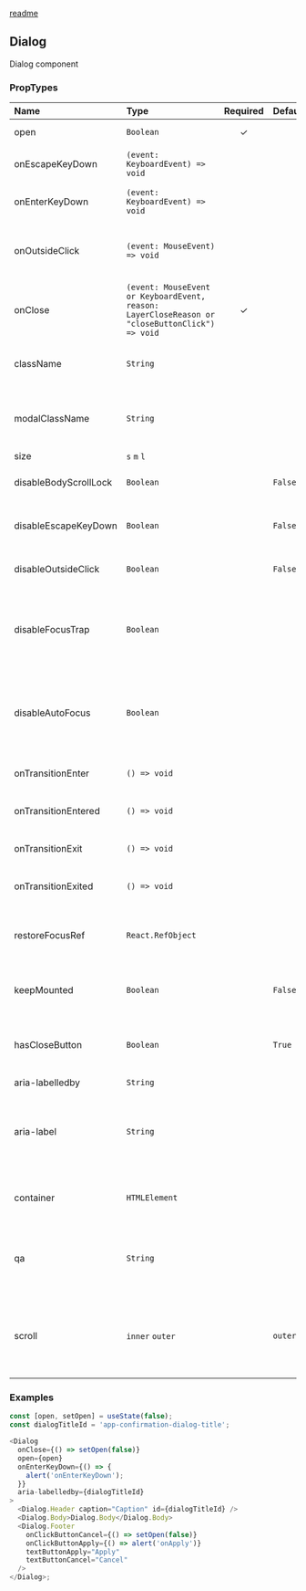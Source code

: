 [readme](#readme)

## Dialog

Dialog component

### PropTypes

| Name                  | Type                                                                                           | Required | Default | Description                                                                         |
| :-------------------- | :--------------------------------------------------------------------------------------------- | :------: | :------ | :---------------------------------------------------------------------------------- |
| open                  | `Boolean`                                                                                      |    ✓     |         | Current dialog state                                                                |
| onEscapeKeyDown       | `(event: KeyboardEvent) => void`                                                               |          |         | Escape key down event handler                                                       |
| onEnterKeyDown        | `(event: KeyboardEvent) => void`                                                               |          |         | Enter key down event handler                                                        |
| onOutsideClick        | `(event: MouseEvent) => void`                                                                  |          |         | Event handler on outside dialog mouse click                                         |
| onClose               | `(event: MouseEvent or KeyboardEvent, reason: LayerCloseReason or "closeButtonClick") => void` |    ✓     |         | On dialog close handler                                                             |
| className             | `String`                                                                                       |          |         | ClassName of dialog content wrapper                                                 |
| modalClassName        | `String`                                                                                       |          |         | ClassName of modal box, in which dialog is disposed                                 |
| size                  | `s` `m` `l`                                                                                    |          |         | Dialog size                                                                         |
| disableBodyScrollLock | `Boolean`                                                                                      |          | `False` | Should body scroll be locked                                                        |
| disableEscapeKeyDown  | `Boolean`                                                                                      |          | `False` | Should escape key down be disabled                                                  |
| disableOutsideClick   | `Boolean`                                                                                      |          | `False` | Should outside click be disabled                                                    |
| disableFocusTrap      | `Boolean`                                                                                      |          |         | If true, the modal will not prevent focus from leaving the modal while open         |
| disableAutoFocus      | `Boolean`                                                                                      |          |         | If true, the modal will not automatically shift focus to itself when it opens       |
| onTransitionEnter     | `() => void`                                                                                   |          |         | On start open dialog animation                                                      |
| onTransitionEntered   | `() => void`                                                                                   |          |         | On finish open dialog animation                                                     |
| onTransitionExit      | `() => void`                                                                                   |          |         | On start close dialog animation                                                     |
| onTransitionExited    | `() => void`                                                                                   |          |         | On finish close dialog animation                                                    |
| restoreFocusRef       | `React.RefObject`                                                                              |          |         | Element to receive focus when the dialog closes                                     |
| keepMounted           | `Boolean`                                                                                      |          | `False` | Should dialog be kept mounted                                                       |
| hasCloseButton        | `Boolean`                                                                                      |          | `True`  | Cross icon in top right corner of dialog presence                                   |
| aria-labelledby       | `String`                                                                                       |          |         | Id of <Dialog/> caption. Use `id` props of `<Dialog.Header/>` to set id for caption |
| aria-label            | `String`                                                                                       |          |         | Dialog label for a11y. Prefer `aria-labelledby` if caption is visible to user       |
| container             | `HTMLElement`                                                                                  |          |         | Container element for the dialog box                                                |
| qa                    | `String`                                                                                       |          |         | Data-qa attribute value of modal box, in which dialog is disposed                   |
| scroll                | `inner` `outer`                                                                                |          | `outer` | Define scroll position when the dialog becomes too long to fit the screen           |

### Examples

```js
const [open, setOpen] = useState(false);
const dialogTitleId = 'app-confirmation-dialog-title';

<Dialog
  onClose={() => setOpen(false)}
  open={open}
  onEnterKeyDown={() => {
    alert('onEnterKeyDown');
  }}
  aria-labelledby={dialogTitleId}
>
  <Dialog.Header caption="Caption" id={dialogTitleId} />
  <Dialog.Body>Dialog.Body</Dialog.Body>
  <Dialog.Footer
    onClickButtonCancel={() => setOpen(false)}
    onClickButtonApply={() => alert('onApply')}
    textButtonApply="Apply"
    textButtonCancel="Cancel"
  />
</Dialog>;
```
